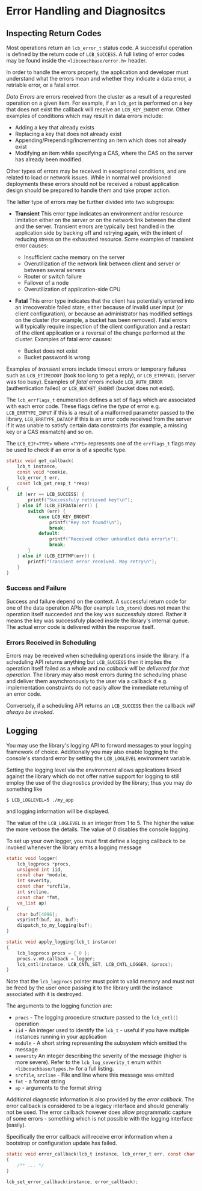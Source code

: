 # Error Handling and Diagnositcs

## Inspecting Return Codes

Most operations return an `lcb_error_t` status code. A successful operation is
defined by the return code of `LCB_SUCCESS`. A full listing of error codes may
be found inside the `<libcouchbase/error.h>` header.

In order to handle the errors properly, the application and developer must
understand what the errors mean and whether they indicate a data error, a
retriable error, or a fatal error.

_Data Errors_ are errors received from the cluster as a result of a
requrested operation on a given item. For example, if an `lcb_get`
is performed on a key that does not exist the callback will receive an
`LCB_KEY_ENOENT` error. Other examples of conditions which may result
in data errors include:

* Adding a key that already exists
* Replacing a key that does not already exist
* Appending/Prepending/Incrementing an item which does not already exist
* Modifying an item while specifying a CAS, where the CAS on the server has
  already been modified.


Other types of errors may be received in exceptional conditions, and are
related to load or network issues. While in normal well provisioned
deployments these errors should not be received a robust application
design should be prepared to handle them and take proper action.

The latter type of errors may be further divided into two subgroups:

* **Transient**
  This error type indicates an environment and/or resource limitation
  either on the server or on the network link between the client and
  the server. Transient errors are typically best handled in the application
  side by backing off and retrying again, with the intent of reducing
  stress on the exhausted resource. Some examples of transient error
  causes:

    * Insufficient cache memory on the server
    * Overutilization of the network link between client and server
      or between several servers
    * Router or switch failure
    * Failover of a node
    * Overutilization of application-side CPU
    

* **Fatal**
  This error type indicates that the client has potentially entered
  into an irrecoverable failed state, either because of invalid user
  input (or client configuration), or because an administrator has
  modified settings on the cluster (for example, a bucket has been
  removed). Fatal errors will typically require inspection of the
  client configuration and a restart of the client application or
  a reversal of the change performed at the cluster.
  Examples of fatal error causes:

    * Bucket does not exist
    * Bucket password is wrong


Examples of _transient_ errors include timeout errors or temporary
failures such as `LCB_ETIMEDOUT` (took too long to get a reply),
or `LCB_ETMPFAIL` (server was too busy). Examples of _fatal_ errors include
`LCB_AUTH_ERROR` (authentication failed) or `LCB_BUCKET_ENOENT`
(bucket does not exist).

The `lcb_errflags_t` enumeration defines a set of flags which are associated
with each error code. These flags define the _type_ of error e.g.
`LCB_ERRTYPE_INPUT` if this is a result of a malformed parameter passed to the
library, `LCB_ERRTYPE_DATAOP` if this is an error code received from the server
if it was unable to satisfy certain data constraints (for example, a missing
key or a CAS mismatch) and so on.

The `LCB_EIF<TYPE>` where `<TYPE>` represents one of the `errflags_t` flags may
be used to check if an error is of a specific type.


```c
static void get_callback(
	lcb_t instance,
	const void *cookie,
	lcb_error_t err,
	const lcb_get_resp_t *resp)
{
	if (err == LCB_SUCCESS) {
		printf("Successfuly retrieved key!\n");
	} else if (LCB_EIFDATA(err)) {
		switch (err) {
			case LCB_KEY_ENOENT:
				printf("Key not found!\n");
				break;
			default:
				printf("Received other unhandled data error\n");
				break;
		}
	} else if (LCB_EIFTMP(err)) {
		printf("Transient error received. May retry\n");
	}
}
```


### Success and Failure
Success and failure depend on the context. A successful return code for one of
the data operation APIs (for example `lcb_store`) does not mean the operation
itself succeeded and the key was successfuly stored. Rather it means the
key was successfuly placed inside the library's internal queue. The actual
error code is delivered within the response itself.

### Errors Received in Scheduling
Errors may be received when scheduling operations inside the library. If a
scheduling API returns anything but `LCB_SUCCESS` then it implies the operation
itself failed as a whole and _no callback will be delivered for that
operation_. The library may also _mask_ errors during the scheduling phase and
deliver them asynchronously to the user via a callback if e.g. implementation
constraints do not easily allow the immediate returning of an error code.

Conversely, if a scheduling API returns an `LCB_SUCCESS` then the callback
_will always be invoked_.


## Logging

You may use the library's logging API to forward messages to your logging
framework of choice. Additionally you may also enable logging to the console's
standard error by setting the `LCB_LOGLEVEL` environment variable.

Setting the logging level via the environment allows applications linked against
the library which do not offer native support for logging to still employ the
use of the diagnostics provided by the library; thus you may do something like

```
$ LCB_LOGLEVEL=5 ./my_app
```

and logging information will be displayed.

The value of the `LCB_LOGLEVEL` is an integer from 1 to 5. The higher
the value the more verbose the details. The value of 0 disables the
console logging.

To set up your own logger, you must first define a logging callback to be
invoked whenever the library emits a logging message

```c
static void logger(
	lcb_logprocs *procs,
    unsigned int iid,
	const char *module,
	int severity,
	const char *srcfile,
	int srcline,
	const char *fmt,
	va_list ap)
{
	char buf[4096];
	vsprintf(buf, ap, buf);
	dispatch_to_my_logging(buf);
}

static void apply_logging(lcb_t instance)
{
	lcb_logprocs procs = { 0 };
	procs.v.v0.callback = logger;
	lcb_cntl(instance, LCB_CNTL_SET, LCB_CNTL_LOGGER, &procs);
}
```

Note that the `lcb_logprocs` pointer must point to valid memory and must not be
freed by the user once passing it to the library until the instance associated
with it is destroyed.

The arguments to the logging function are:

* `procs` - The logging procedure structure passed to the `lcb_cntl()` operation
* `iid` - An integer used to identify the `lcb_t` - useful if you have multiple
  instances running in your application
* `module` - A short string representing the subsystem which emitted the message
* `severity` An integer describing the severity of the message
  (higher is more severe). Refer to the `lcb_log_severity_t` enum
  within `<libcouchbase/types.h>` for a full listing.
* `srcfile`, `srcline` - File and line where this message was emitted
* `fmt` - a format string
* `ap` - arguments to the format string


Additional diagnostic information is also provided by the _error callback_.
The error callback is considered to be a legacy interface and should generally
not be used. The error callback however does allow programmatic capture of some
errors - something which is not possible with the logging interface (easily).

Specifically the error callback will receive error information when a bootstrap
or configuration update has failed.

```c
static void error_callback(lcb_t instance, lcb_error_t err, const char *msg)
{
	/** ... */
}

lcb_set_error_callback(instance, error_callback);
```

